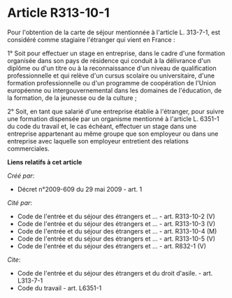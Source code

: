 # Article R313-10-1

Pour l'obtention de la carte de séjour mentionnée à l'article L. 313-7-1, est considéré comme stagiaire l'étranger qui vient
en France : 

1° Soit pour effectuer un stage en entreprise, dans le cadre d'une formation organisée dans son pays de résidence qui conduit
à la délivrance d'un diplôme ou d'un titre ou à la reconnaissance d'un niveau de qualification professionnelle et qui relève
d'un cursus scolaire ou universitaire, d'une formation professionnelle ou d'un programme de coopération de l'Union européenne
ou intergouvernemental dans les domaines de l'éducation, de la formation, de la jeunesse ou de la culture ; 

2° Soit, en tant que salarié d'une entreprise établie à l'étranger, pour suivre une formation dispensée par un organisme
mentionné à l'article L. 6351-1 du code du travail et, le cas échéant, effectuer un stage dans une entreprise appartenant au
même groupe que son employeur ou dans une entreprise avec laquelle son employeur entretient des relations commerciales.

**Liens relatifs à cet article**

_Créé par_:

  - Décret n°2009-609 du 29 mai 2009 - art. 1

_Cité par_:

  - Code de l'entrée et du séjour des étrangers et ... - art. R313-10-2 (V)
  - Code de l'entrée et du séjour des étrangers et ... - art. R313-10-3 (V)
  - Code de l'entrée et du séjour des étrangers et ... - art. R313-10-4 (M)
  - Code de l'entrée et du séjour des étrangers et ... - art. R313-10-5 (V)
  - Code de l'entrée et du séjour des étrangers et ... - art. R832-1 (V)

_Cite_:

  - Code de l'entrée et du séjour des étrangers et du droit d'asile. - art. L313-7-1
  - Code du travail - art. L6351-1
